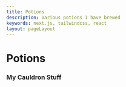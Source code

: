 ```yaml
---
title: Potions
description: Various potions I have brewed
keywords: next.js, tailwindcss, react
layout: pageLayout
---
```


# Potions

### My Cauldron Stuff

<!-- create markdown with yaml data -->
